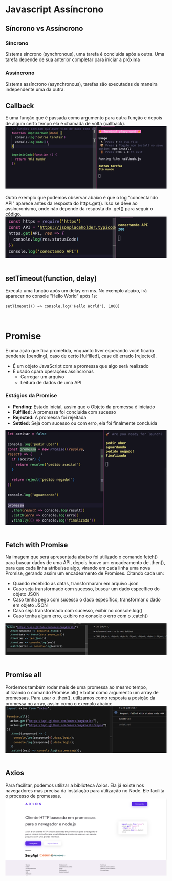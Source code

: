 # Javascript Assíncrono

## Síncrono vs Assíncrono

### Síncrono
Sistema síncrono (synchronous), uma tarefa é concluída após a outra. Uma tarefa depende de sua anterior completar para iniciar a próxima

### Assíncrono 
Sistema assíncrono (asynchronous), tarefas são executadas de maneira independente uma da outra. 

## Callback
É uma função que é passada como argumento para outra função e depois de algum certo tempo ela é chamada de volta (callback).
<img src="callbackexample.png">
<br><br>
Outro exemplo que podemos observar abaixo é que o log "concectando API" aparece antes da resposta do https.get().
Isso se deve ao assíncronismo, onde não depende da resposta do .get() para seguir o código.
<img src="callbackexample2.png">
<br><br>

## setTimeout(function, delay)
Executa uma função após um delay em ms. No exemplo abaixo, irá aparecer no console "Hello World" após 1s:

    setTimeout(() => console.log('Hello World'), 1000)
    
<br>

# Promise
É uma ação que fica prometida, enquanto tiver esperando você ficaria pendente [pending], caso de certo [fulfilled], case dê errado [rejected]. 

- É um objeto JavaScript com a promessa que algo será realizado
- É usado cpara operações assíncronas
    - Carregar um arquivo
    - Leitura de dados de uma API

### Estágios da Promise
- <strong>Pending:</strong> Estado inicial, assim que o Objeto da promessa é iniciado
- <strong>Fulfilled:</strong> A promessa foi concluída com sucesso
- <strong>Rejected:</strong> A promessa foi rejeitada
- <strong>Settled:</strong> Seja com sucesso ou com erro, ela foi finalmente</strong> concluída

<img src="promise.png">
<br><br>

## Fetch with Promise
Na imagem que será apresentada abaixo foi utilizado o comando fetch() para buscar dados de uma API, depois houve um encadeamento de .then(), para que cada linha atribuísse algo, virando em cada linha uma nova Promise, gerando assim um encadeamento de Promises. Citando cada um:
- Quando recebido as datas, transformaram em arquivo .json
- Caso seja transformado com sucesso, buscar um dado específico do objeto JSON
- Caso tenha pego com sucesso o dado específico, transformar o dado em objeto JSON
- Caso seja transformado com sucesso, exibir no console.log()
- Caso tenha algum erro, exibiro no console o erro com o .catch()
<img src="fetchwithpromise.png">
<br><br>

## Promise all
Pordemos também rodar mais de uma promessa ao mesmo tempo, utilizando o comando Promise.all() e botar como argumento um array de promessas. Para usar o .then(), utilizamos como resposta a posição da promessa no array, assim como o exemplo abaixo:
<img src="promiseall.png">
<br><br>

## Axios
Para facilitar, podemos utilizar a biblioteca Axios. Ela já existe nos navegadores mas precisa da instalação para utilização no Node. Ele facilita o processo de promessas.
<img src="axios.png">
